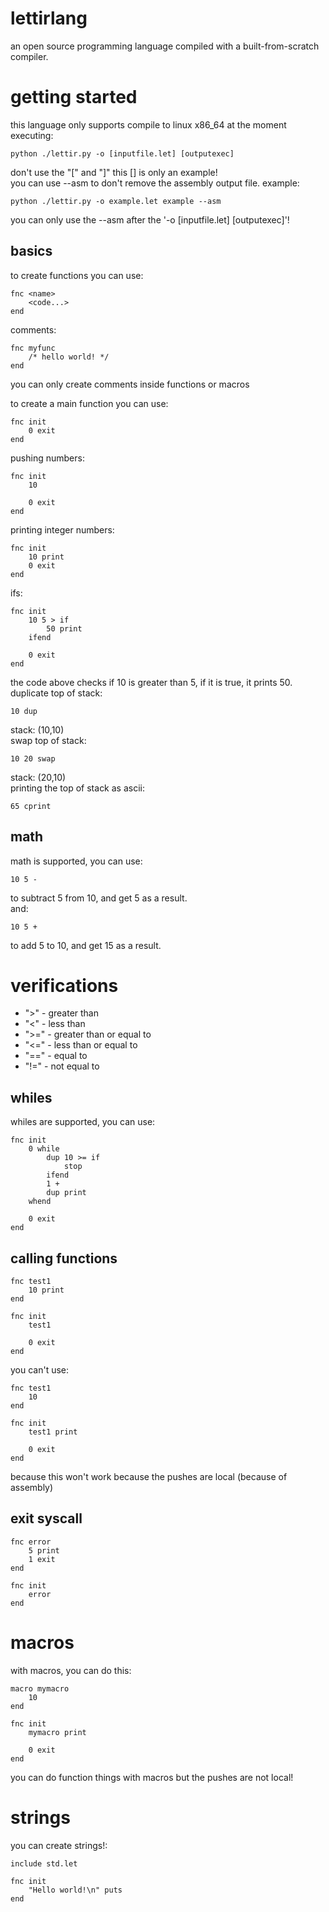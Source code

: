 # lettirlang
an open source programming language compiled with a built-from-scratch compiler.

# getting started
this language only supports compile to linux x86_64 at the moment
<br>
executing:
```console
python ./lettir.py -o [inputfile.let] [outputexec]
```
don't use the "[" and "]" this [] is only an example!<br>
you can use --asm to don't remove the assembly output file. example:
```console
python ./lettir.py -o example.let example --asm
```
you can only use the --asm after the '-o [inputfile.let] [outputexec]'!

## basics
to create functions you can use:
```lettir
fnc <name>
    <code...>
end
```

comments:
```lettir
fnc myfunc
    /* hello world! */
end
```
you can only create comments inside functions or macros
<br>

to create a main function you can use:
```lettir
fnc init
    0 exit
end
```

pushing numbers:
```lettir
fnc init
    10

    0 exit
end
```

printing integer numbers:
```lettir
fnc init
    10 print
    0 exit
end
```
ifs:
```lettir
fnc init
    10 5 > if
        50 print
    ifend

    0 exit
end
```
the code above checks if 10 is greater than 5, if it is true, it prints 50.<br>
duplicate top of stack:
```lettir
10 dup
```
stack: (10,10)
<br>
swap top of stack:
```lettir
10 20 swap
```
stack: (20,10)
<br>
printing the top of stack as ascii:
```lettir
65 cprint
```

## math
math is supported, you can use:
```lettir
10 5 -
```
to subtract 5 from 10, and get 5 as a result.<br>
and:
```lettir
10 5 +
```
to add 5 to 10, and get 15 as a result.<br>
# verifications
- ">" - greater than
- "<" - less than
- ">=" - greater than or equal to
- "<=" - less than or equal to
- "==" - equal to
- "!=" - not equal to
## whiles
whiles are supported, you can use:
```lettir
fnc init
    0 while
        dup 10 >= if
            stop
        ifend
        1 +
        dup print
    whend

    0 exit
end
```

## calling functions
```lettir
fnc test1
    10 print
end

fnc init
    test1

    0 exit
end
```
you can't use:
```lettir
fnc test1
    10
end

fnc init
    test1 print

    0 exit
end
```
because this won't work because the pushes are local (because of assembly)

## exit syscall
```lettir
fnc error
    5 print
    1 exit
end

fnc init
    error
end
```

# macros
with macros, you can do this:
```lettir
macro mymacro
    10
end

fnc init
    mymacro print

    0 exit
end
```

you can do function things with macros but the pushes are not local!
# strings
you can create strings!:
```
include std.let

fnc init
    "Hello world!\n" puts
end
```